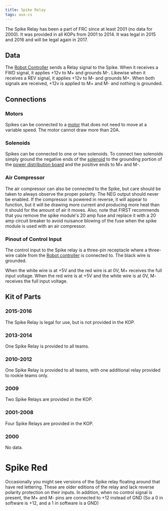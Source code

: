 ```yaml
---
title: Spike Relay
tags: aux-cs
---
```


The Spike Relay has been a part of FRC since at least 2001 (no data for 2000). It was provided in all KOPs from 2001 to 2014. It was legal in 2015 and 2016 and will be legal again in 2017.

## Data

The [Robot Controller](robot-controller) sends
a Relay signal to the Spike. When it receives a FWD signal, it applies +12v to
M+ and grounds M-. Likewise when it receives a REV signal, it applies +12v to
M- and grounds M+. When both signals are received, +12v is applied to M+ and
M- and nothing is grounded.


## Connections


### Motors

Spikes can be connected to a [motor](motor) that does not
need to move at a variable speed. The motor cannot draw more than 20A.


### Solenoids

Spikes can be connected to one or two solenoids. To connect two solenoids
simply ground the negative ends of the [solenoid](solenoid) to the grounding portion of the [power distribution board](power-distribution-board) and the positive ends to M+
and M-.


### Air Compressor

The air compressor can also be connected to the Spike, but care should be
taken to always observe the proper polarity. The NEG output should never be
enabled. If the compressor is powered in reverse, it will appear to function,
but it will be drawing more current and producing more heat than it should for
the amount of air it moves. Also, note that FIRST recommends that you remove
the spike module's 20 amp fuse and replace it with a 20 amp circuit breaker to
avoid nuisance blowing of the fuse when the spike module is used with an air
compressor.


### Pinout of Control Input

The control input to the Spike relay is a three-pin receptacle where a three-
wire cable from the [Robot controller](robot-controller) is connected to. The black wire is grounded.

When the white wire is at +5V and the red wire is at 0V, M+ receives the full
input voltage. When the red wire is at +5V and the white wire is at 0V, M-
receives the full input voltage.

## Kit of Parts

### 2015-2016

The Spike Relay is legal for use, but is not provided in the KOP.

### 2013-2014

One Spike Relay is provided to all teams.

### 2010-2012

One Spike Relay is provided to all teams, with one additional relay provided to rookie teams only.

### 2009

Two Spike Relays are provided in the KOP.

### 2001-2008

Four Spike Relays are provided in the KOP.

### 2000

No data.

#  Spike Red

Occasionally you might see versions of the Spike relay floating around that
have red lettering. These are older editions of the relay and lack reverse
polarity protection on their inputs. In addition, when no control signal is
present, the M+ and M- pins are connected to +12 instead of GND (So a 0 in
software is +12, and a 1 in software is a GND)
